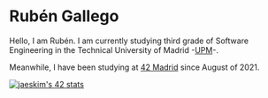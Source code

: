# Rubén Gallego

Hello, I am Rubén. I am currently studying third grade of Software Engineering 
in the Technical University of Madrid -[UPM](https://www.etsisi.upm.es/)-.

Meanwhile, I have been studying at [42 Madrid](https://www.42madrid.com/) since
August of 2021.

[![jaeskim's 42 stats](https://badge42.herokuapp.com/api/stats/rgallego)](https://github.com/rgallego)

